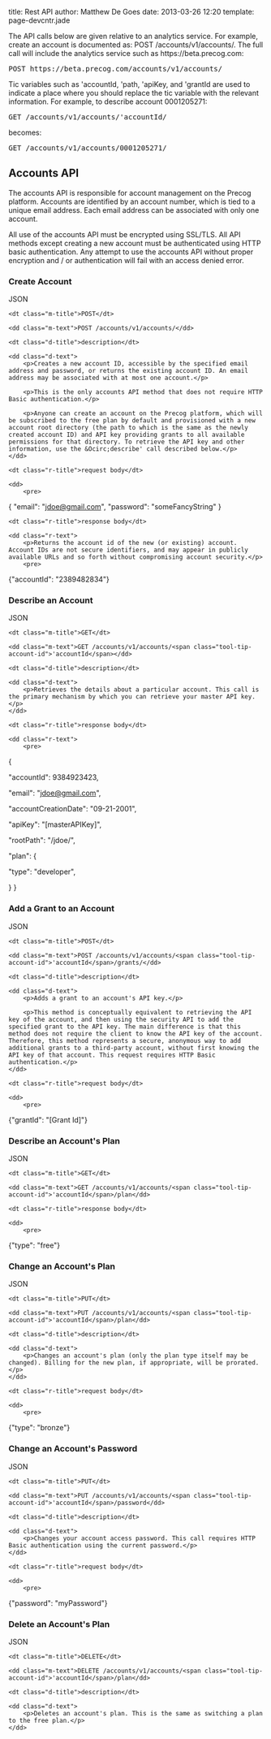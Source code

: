 title: Rest API
author: Matthew De Goes
date: 2013-03-26 12:20
template: page-devcntr.jade

<div>
<p>The API calls below are given relative to an analytics service. For example, create an account is documented as: POST /accounts/v1/accounts/. The full call will include the analytics service such as https://beta.precog.com:</p>
<pre>
POST https://beta.precog.com/accounts/v1/accounts/
</pre>
<p>Tic variables such as <span class="tool-tip-account-id">'accountId</span>, <span class="tool-tip-path">'path</span>, <span class="tool-tip-apikey tool-tip-apikey">'apiKey</span>, and <span class="tool-tip-grant-id">'grantId</span> are used to indicate a place where you should replace the tic variable with the relevant information. For example, to describe account 0001205271:</p>
<pre>
GET /accounts/v1/accounts/<span class="tool-tip-account-id">'accountId</span>/
</pre>
<p>becomes:</p>
<pre>
GET /accounts/v1/accounts/0001205271/
</pre>
<h2>Accounts API</h2>
<p>The accounts API is responsible for account management on the Precog platform. Accounts are identified by an account number, which is tied to a unique email address. Each email address can be associated with only one account.</p>

<p>All use of the accounts API must be encrypted using SSL/TLS. All API methods except creating a new account must be authenticated using HTTP basic authentication. Any attempt to use the accounts API without proper encryption and / or authentication will fail with an access denied error.</p>

<h3>Create Account</h3>

<dl class="api-call-json">
    <dt class="button-json">JSON</dt>

    <dt class="m-title">POST</dt>

    <dd class="m-text">POST /accounts/v1/accounts/</dd>

    <dt class="d-title">description</dt>

    <dd class="d-text">
        <p>Creates a new account ID, accessible by the specified email address and password, or returns the existing account ID. An email address may be associated with at most one account.</p>

        <p>This is the only accounts API method that does not require HTTP Basic authentication.</p>

        <p>Anyone can create an account on the Precog platform, which will be subscribed to the free plan by default and provisioned with a new account root directory (the path to which is the same as the newly created account ID) and API key providing grants to all available permissions for that directory. To retrieve the API key and other information, use the &Ocirc;describe' call described below.</p>
    </dd>

    <dt class="r-title">request body</dt>

    <dd>
        <pre>
{
"email": "jdoe@gmail.com",
"password": "someFancyString"
}
</pre>
    </dd>

    <dt class="r-title">response body</dt>

    <dd class="r-text">
        <p>Returns the account id of the new (or existing) account. Account IDs are not secure identifiers, and may appear in publicly available URLs and so forth without compromising account security.</p>
        <pre>
{"accountId": "2389482834"}
</pre>
    </dd>
</dl>

<h3>Describe an Account</h3>

<dl class="api-call-json">
    <dt class="button-json">JSON</dt>

    <dt class="m-title">GET</dt>

    <dd class="m-text">GET /accounts/v1/accounts/<span class="tool-tip-account-id">'accountId</span></dd>

    <dt class="d-title">description</dt>

    <dd class="d-text">
        <p>Retrieves the details about a particular account. This call is the primary mechanism by which you can retrieve your master API key.</p>
    </dd>

    <dt class="r-title">response body</dt>

    <dd class="r-text">
        <pre>
{

"accountId": 9384923423,

"email": "jdoe@gmail.com",

"accountCreationDate": "09-21-2001",

"apiKey": "[masterAPIKey]",

"rootPath": "/jdoe/",

"plan": {

"type": "developer",

}
}
</pre>
    </dd>
</dl>

<h3>Add a Grant to an Account</h3>

<dl class="api-call-json">
    <dt class="button-json">JSON</dt>

    <dt class="m-title">POST</dt>

    <dd class="m-text">POST /accounts/v1/accounts/<span class="tool-tip-account-id">'accountId</span>/grants/</dd>

    <dt class="d-title">description</dt>

    <dd class="d-text">
        <p>Adds a grant to an account's API key.</p>

        <p>This method is conceptually equivalent to retrieving the API key of the account, and then using the security API to add the specified grant to the API key. The main difference is that this method does not require the client to know the API key of the account. Therefore, this method represents a secure, anonymous way to add additional grants to a third-party account, without first knowing the API key of that account. This request requires HTTP Basic authentication.</p>
    </dd>

    <dt class="r-title">request body</dt>

    <dd>
        <pre>
{"grantId": "[Grant Id]"}
</pre>
    </dd>
</dl>

<h3>Describe an Account's Plan</h3>

<dl class="api-call-json">
    <dt class="button-json">JSON</dt>

    <dt class="m-title">GET</dt>

    <dd class="m-text">GET /accounts/v1/accounts/<span class="tool-tip-account-id">'accountId</span>/plan</dd>

    <dt class="r-title">response body</dt>

    <dd>
        <pre>
{"type": "free"}
</pre>
    </dd>
</dl>

<h3 id="change-plan-api">Change an Account's Plan</h3>

<dl class="api-call-json">
    <dt class="button-json">JSON</dt>

    <dt class="m-title">PUT</dt>

    <dd class="m-text">PUT /accounts/v1/accounts/<span class="tool-tip-account-id">'accountId</span>/plan</dd>

    <dt class="d-title">description</dt>

    <dd class="d-text">
        <p>Changes an account's plan (only the plan type itself may be changed). Billing for the new plan, if appropriate, will be prorated.</p>
    </dd>

    <dt class="r-title">request body</dt>

    <dd>
        <pre>
{"type": "bronze"}
</pre>
    </dd>
</dl>

<h3 id="change-account-password-api">Change an Account's Password</h3>

<dl class="api-call-json">
    <dt class="button-json">JSON</dt>

    <dt class="m-title">PUT</dt>

    <dd class="m-text">PUT /accounts/v1/accounts/<span class="tool-tip-account-id">'accountId</span>/password</dd>

    <dt class="d-title">description</dt>

    <dd class="d-text">
        <p>Changes your account access password. This call requires HTTP Basic authentication using the current password.</p>
    </dd>

    <dt class="r-title">request body</dt>

    <dd>
        <pre>
{"password": "myPassword"}
</pre>
    </dd>
</dl>

<h3>Delete an Account's Plan</h3>

<dl class="api-call-json">
    <dt class="button-json">JSON</dt>

    <dt class="m-title">DELETE</dt>

    <dd class="m-text">DELETE /accounts/v1/accounts/<span class="tool-tip-account-id">'accountId</span>/plan</dd>

    <dt class="d-title">description</dt>

    <dd class="d-text">
        <p>Deletes an account's plan. This is the same as switching a plan to the free plan.</p>
    </dd>
</dl>
</div>